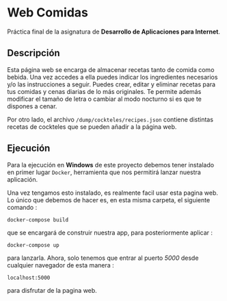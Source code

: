 # Web Comidas

Práctica final de la asignatura de **Desarrollo de Aplicaciones para Internet**.

## Descripción

Esta página web se encarga de almacenar recetas tanto de comida como bebida. Una vez accedes a ella puedes indicar los ingredientes necesarios y/o las instrucciones a seguir. Puedes crear, editar y eliminar recetas para tus comidas y cenas diarias de lo más originales. Te permite además modificar el tamaño de letra o cambiar al modo nocturno si es que te dispones a cenar.

Por otro lado, el archivo `/dump/cockteles/recipes.json` contiene distintas recetas de cockteles que se pueden añadir a la página web.

## Ejecución

Para la ejecución en **Windows** de este proyecto debemos tener instalado en primer lugar `Docker`, herramienta que nos permitirá lanzar nuestra aplicación.

Una vez tengamos esto instalado, es realmente facil usar esta pagina web. Lo único que debemos de hacer es, en esta misma carpeta, el siguiente comando :

`docker-compose build`

que se encargará de construir nuestra app, para posteriormente aplicar :

`docker-compose up`

para lanzarla. Ahora, solo tenemos que entrar al puerto *5000* desde cualquier navegador de esta manera : 

`localhost:5000`

para disfrutar de la pagina web.  